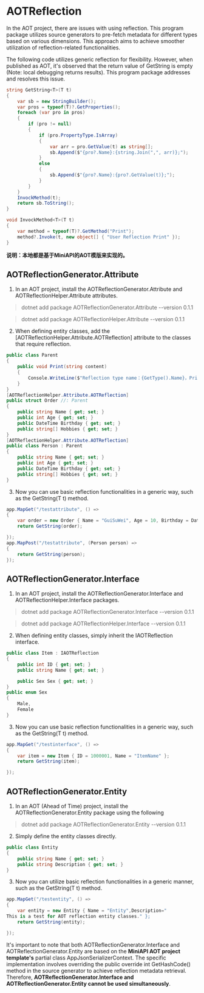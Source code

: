# AOTReflection
In the AOT project, there are issues with using reflection. This program package utilizes source generators to pre-fetch metadata for different types based on various dimensions. This approach aims to achieve smoother utilization of reflection-related functionalities.

The following code utilizes generic reflection for flexibility. However, when published as AOT, it's observed that the return value of GetString is empty (Note: local debugging returns results). This program package addresses and resolves this issue.
```C#
string GetString<T>(T t)
{
    var sb = new StringBuilder();
    var pros = typeof(T)?.GetProperties();
    foreach (var pro in pros)
    {
        if (pro != null)
        {
            if (pro.PropertyType.IsArray)
            {
                var arr = pro.GetValue(t) as string[];
                sb.Append($"{pro?.Name}:{string.Join(",", arr)};");
            }
            else
            {
                sb.Append($"{pro?.Name}:{pro?.GetValue(t)};");
            }
        }
    }
    InvockMethod(t);
    return sb.ToString();
}

void InvockMethod<T>(T t)
{
    var method = typeof(T)?.GetMethod("Print");
    method?.Invoke(t, new object[] { "User Reflection Print" });
}
```

**说明：本地都是基于MiniAPI的AOT模版来实现的。**

## AOTReflectionGenerator.Attribute
1. In an AOT project, install the AOTReflectionGenerator.Attribute and AOTReflectionHelper.Attribute attributes.
> dotnet add package AOTReflectionGenerator.Attribute --version 0.1.1

> dotnet add package AOTReflectionHelper.Attribute --version 0.1.1
2. When defining entity classes, add the [AOTReflectionHelper.Attribute.AOTReflection] attribute to the classes that require reflection.
```C#
public class Parent
{
    public void Print(string content)
    {
        Console.WriteLine($"Reflection type name：{GetType().Name}，Print：{content}");
    }
}
[AOTReflectionHelper.Attribute.AOTReflection]
public struct Order //: Parent
{
    public string Name { get; set; }
    public int Age { get; set; }
    public DateTime Birthday { get; set; }
    public string[] Hobbies { get; set; }
}
[AOTReflectionHelper.Attribute.AOTReflection]
public class Person : Parent
{
    public string Name { get; set; }
    public int Age { get; set; }
    public DateTime Birthday { get; set; }
    public string[] Hobbies { get; set; }
}
```
3. Now you can use basic reflection functionalities in a generic way, such as the GetString<T>(T t) method.
```C#
app.MapGet("/testattribute", () =>
{
    var order = new Order { Name = "GuiSuWei", Age = 10, Birthday = DateTime.Now, Hobbies = new string[] { "Football", "Code" } };
    return GetString(order);

});
app.MapPost("/testattribute", (Person person) =>
{
    return GetString(person);
});
```

## AOTReflectionGenerator.Interface
1. In an AOT project, install the AOTReflectionGenerator.Interface and AOTReflectionHelper.Interface packages.
> dotnet add package AOTReflectionGenerator.Interface --version 0.1.1

> dotnet add package AOTReflectionHelper.Interface --version 0.1.1

2. When defining entity classes, simply inherit the IAOTReflection interface.
```C#
public class Item : IAOTReflection
{
    public int ID { get; set; }
    public string Name { get; set; }

    public Sex Sex { get; set; }
}
public enum Sex
{
    Male,
    Female
}
```

3. Now you can use basic reflection functionalities in a generic way, such as the GetString<T>(T t) method.
```C#
app.MapGet("/testinterface", () =>
{
    var item = new Item { ID = 1000001, Name = "ItemName" };
    return GetString(item);

});
```

## AOTReflectionGenerator.Entity
1. In an AOT (Ahead of Time) project, install the AOTReflectionGenerator.Entity package using the following 
> dotnet add package AOTReflectionGenerator.Entity --version 0.1.1

2. Simply define the entity classes directly.
```C#
public class Entity
{
    public string Name { get; set; }
    public string Description { get; set; }
}
```
3. Now you can utilize basic reflection functionalities in a generic manner, such as the GetString<T>(T t) method.
```C#
app.MapGet("/testentity", () =>
{
    var entity = new Entity { Name = "Entity",Description="
This is a test for AOT reflection entity classes." };
    return GetString(entity);

});
```

It's important to note that both AOTReflectionGenerator.Interface and AOTReflectionGenerator.Entity are based on the **MiniAPI AOT project template's** partial class AppJsonSerializerContext. The specific implementation involves overriding the public override int GetHashCode() method in the source generator to achieve reflection metadata retrieval. Therefore, **AOTReflectionGenerator.Interface and AOTReflectionGenerator.Entity cannot be used simultaneously**.
